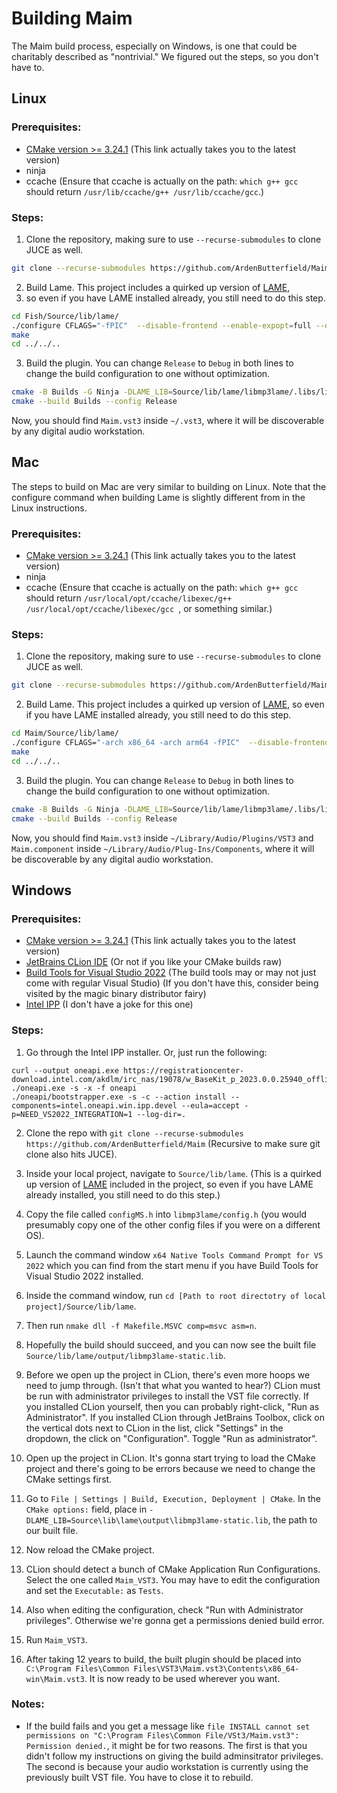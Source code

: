 # Building Maim

The Maim build process, especially on Windows, is one that could be charitably described as "nontrivial." 
We figured out the steps, so you don't have to.

## Linux

### Prerequisites:
* [CMake version >= 3.24.1](https://cmake.org/download/) (This link actually takes you to the latest version)
* ninja
* ccache (Ensure that ccache is actually on the path: `which g++ gcc` should return `/usr/lib/ccache/g++ /usr/lib/ccache/gcc`.)

### Steps:

1. Clone the repository, making sure to use `--recurse-submodules` to clone JUCE as well.

```sh
git clone --recurse-submodules https://github.com/ArdenButterfield/Maim
```

2. Build Lame. This project includes a quirked up version of [LAME](https://lame.sourceforge.io/), 
3. so even if you have LAME installed already, you still need to do this step.

```sh
cd Fish/Source/lib/lame/
./configure CFLAGS="-fPIC"  --disable-frontend --enable-expopt=full --disable-shared --enable-static
make
cd ../../..
```

3. Build the plugin. You can change `Release` to `Debug` in both lines to change the build configuration to one without optimization.

```sh
cmake -B Builds -G Ninja -DLAME_LIB=Source/lib/lame/libmp3lame/.libs/libmp3lame.a -DCMAKE_BUILD_TYPE=Release -DCMAKE_C_COMPILER_LAUNCHER=ccache -DCMAKE_CXX_COMPILER_LAUNCHER=ccache -DCMAKE_OSX_ARCHITECTURES="arm64;x86_64"
cmake --build Builds --config Release
```

Now, you should find `Maim.vst3` inside `~/.vst3`, where it will be discoverable by any digital audio workstation.

## Mac

The steps to build on Mac are very similar to building on Linux. 
Note that the configure command when building Lame is slightly different from in the Linux instructions.

### Prerequisites:
* [CMake version >= 3.24.1](https://cmake.org/download/) (This link actually takes you to the latest version)
* ninja
* ccache (Ensure that ccache is actually on the path: `which g++ gcc` should return `/usr/local/opt/ccache/libexec/g++ /usr/local/opt/ccache/libexec/gcc
  `, or something similar.)

### Steps:

1. Clone the repository, making sure to use `--recurse-submodules` to clone JUCE as well.

```sh
git clone --recurse-submodules https://github.com/ArdenButterfield/Maim
```

2. Build Lame. This project includes a quirked up version of [LAME](https://lame.sourceforge.io/), so even if you have LAME installed already, you still need to do this step.

```sh
cd Maim/Source/lib/lame/
./configure CFLAGS="-arch x86_64 -arch arm64 -fPIC"  --disable-frontend --enable-expopt=full --disable-shared --enable-static
make
cd ../../..
```

3. Build the plugin. You can change `Release` to `Debug` in both lines to change the build configuration to one without optimization.

```sh
cmake -B Builds -G Ninja -DLAME_LIB=Source/lib/lame/libmp3lame/.libs/libmp3lame.a -DCMAKE_BUILD_TYPE=Release -DCMAKE_C_COMPILER_LAUNCHER=ccache -DCMAKE_CXX_COMPILER_LAUNCHER=ccache -DCMAKE_OSX_ARCHITECTURES="arm64;x86_64"
cmake --build Builds --config Release
```

Now, you should find `Maim.vst3` inside `~/Library/Audio/Plugins/VST3` and `Maim.component` inside `~/Library/Audio/Plug-Ins/Components`, where it will be discoverable by any digital audio workstation.

## Windows

### Prerequisites:
* [CMake version >= 3.24.1](https://cmake.org/download/) (This link actually takes you to the latest version)
* [JetBrains CLion IDE](https://www.jetbrains.com/clion/) (Or not if you like your CMake builds raw)
* [Build Tools for Visual Studio 2022](https://aka.ms/vs/17/release/vs_BuildTools.exe) (The build tools may or may not just come with regular Visual Studio) (If you don't have this, consider being visited by the magic binary distributor fairy)
* [Intel IPP](https://www.intel.com/content/www/us/en/developer/tools/oneapi/ipp.html) (I don't have a joke for this one)

### Steps:

1. Go through the Intel IPP installer. Or, just run the following:

```
curl --output oneapi.exe https://registrationcenter-download.intel.com/akdlm/irc_nas/19078/w_BaseKit_p_2023.0.0.25940_offline.exe
./oneapi.exe -s -x -f oneapi
./oneapi/bootstrapper.exe -s -c --action install --components=intel.oneapi.win.ipp.devel --eula=accept -p=NEED_VS2022_INTEGRATION=1 --log-dir=.
```

2. Clone the repo with `git clone --recurse-submodules https://github.com/ArdenButterfield/Maim` (Recursive to make sure git clone also hits JUCE).

3. Inside your local project, navigate to `Source/lib/lame`. (This is a quirked up version of [LAME](https://lame.sourceforge.io/) included in the project, so even if you have LAME already installed, you still need to do this step.)

4. Copy the file called `configMS.h` into `libmp3lame/config.h` (you would presumably copy one of the other config files if you were on a different OS).

5. Launch the command window `x64 Native Tools Command Prompt for VS 2022` which you can find from the start menu if you have Build Tools for Visual Studio 2022 installed.

6. Inside the command window, run `cd [Path to root directotry of local project]/Source/lib/lame`.

7. Then run `nmake dll -f Makefile.MSVC comp=msvc asm=n`.

8. Hopefully the build should succeed, and you can now see the built file `Source/lib/lame/output/libmp3lame-static.lib`.

9. Before we open up the project in CLion, there's even more hoops we need to jump through. (Isn't that what you wanted to hear?) CLion must be run with administrator privileges to install the VST file correctly. If you installed CLion yourself, then you can probably right-click, "Run as Administrator". If you installed CLion through JetBrains Toolbox, click on the vertical dots next to CLion in the list, click "Settings" in the dropdown, the click on "Configuration". Toggle "Run as administrator".

10. Open up the project in CLion. It's gonna start trying to load the CMake project and there's going to be errors because we need to change the CMake settings first.

11. Go to `File | Settings | Build, Execution, Deployment | CMake`. In the `CMake options:` field, place in `-DLAME_LIB=Source\lib\lame\output\libmp3lame-static.lib`, the path to our built file.

12. Now reload the CMake project.

13. CLion should detect a bunch of CMake Application Run Configurations. Select the one called `Maim_VST3`. You may have to edit the configuration and set the `Executable:` as `Tests`.

14. Also when editing the configuration, check "Run with Administrator privileges". Otherwise we're gonna get a permissions denied build error.


15. Run `Maim_VST3`.

16. After taking 12 years to build, the built plugin should be placed into `C:\Program Files\Common Files\VST3\Maim.vst3\Contents\x86_64-win\Maim.vst3`. It is now ready to be used wherever you want.

### Notes:

* If the build fails and you get a message like `file INSTALL cannot set permissions on "C:\Program Files\Common File/VSt3/Maim.vst3": Permission denied.`, it might be for two reasons. The first is that you didn't follow my instructions on giving the build adminsitrator privileges. The second is because your audio workstation is currently using the previously built VST file. You have to close it to rebuild.